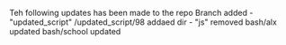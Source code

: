 Teh following updates has been made to the repo
Branch added - "updated_script"
/updated_script/98 addaed
dir - "js" removed 
bash/alx updated 
bash/school updated 

